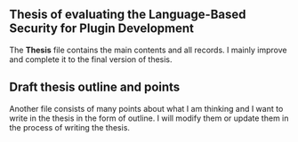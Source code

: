 ## Thesis of evaluating the Language-Based Security for Plugin Development
The **Thesis** file contains the main contents and all records. I mainly improve and complete it to the final version of thesis.

## Draft thesis outline and points
Another file consists of many points about what I am thinking and I want to write in the thesis in the form of outline. I will modify them or update them in the process of writing the thesis.
